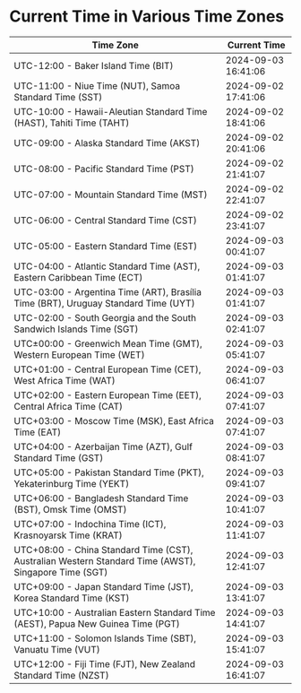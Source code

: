# Current Time in Various Time Zones

| Time Zone | Current Time |
|-----------|--------------|
| UTC-12:00 - Baker Island Time (BIT) | 2024-09-03 16:41:06 |
| UTC-11:00 - Niue Time (NUT), Samoa Standard Time (SST) | 2024-09-02 17:41:06 |
| UTC-10:00 - Hawaii-Aleutian Standard Time (HAST), Tahiti Time (TAHT) | 2024-09-02 18:41:06 |
| UTC-09:00 - Alaska Standard Time (AKST) | 2024-09-02 20:41:06 |
| UTC-08:00 - Pacific Standard Time (PST) | 2024-09-02 21:41:07 |
| UTC-07:00 - Mountain Standard Time (MST) | 2024-09-02 22:41:07 |
| UTC-06:00 - Central Standard Time (CST) | 2024-09-02 23:41:07 |
| UTC-05:00 - Eastern Standard Time (EST) | 2024-09-03 00:41:07 |
| UTC-04:00 - Atlantic Standard Time (AST), Eastern Caribbean Time (ECT) | 2024-09-03 01:41:07 |
| UTC-03:00 - Argentina Time (ART), Brasília Time (BRT), Uruguay Standard Time (UYT) | 2024-09-03 01:41:07 |
| UTC-02:00 - South Georgia and the South Sandwich Islands Time (SGT) | 2024-09-03 02:41:07 |
| UTC±00:00 - Greenwich Mean Time (GMT), Western European Time (WET) | 2024-09-03 05:41:07 |
| UTC+01:00 - Central European Time (CET), West Africa Time (WAT) | 2024-09-03 06:41:07 |
| UTC+02:00 - Eastern European Time (EET), Central Africa Time (CAT) | 2024-09-03 07:41:07 |
| UTC+03:00 - Moscow Time (MSK), East Africa Time (EAT) | 2024-09-03 07:41:07 |
| UTC+04:00 - Azerbaijan Time (AZT), Gulf Standard Time (GST) | 2024-09-03 08:41:07 |
| UTC+05:00 - Pakistan Standard Time (PKT), Yekaterinburg Time (YEKT) | 2024-09-03 09:41:07 |
| UTC+06:00 - Bangladesh Standard Time (BST), Omsk Time (OMST) | 2024-09-03 10:41:07 |
| UTC+07:00 - Indochina Time (ICT), Krasnoyarsk Time (KRAT) | 2024-09-03 11:41:07 |
| UTC+08:00 - China Standard Time (CST), Australian Western Standard Time (AWST), Singapore Time (SGT) | 2024-09-03 12:41:07 |
| UTC+09:00 - Japan Standard Time (JST), Korea Standard Time (KST) | 2024-09-03 13:41:07 |
| UTC+10:00 - Australian Eastern Standard Time (AEST), Papua New Guinea Time (PGT) | 2024-09-03 14:41:07 |
| UTC+11:00 - Solomon Islands Time (SBT), Vanuatu Time (VUT) | 2024-09-03 15:41:07 |
| UTC+12:00 - Fiji Time (FJT), New Zealand Standard Time (NZST) | 2024-09-03 16:41:07 |
